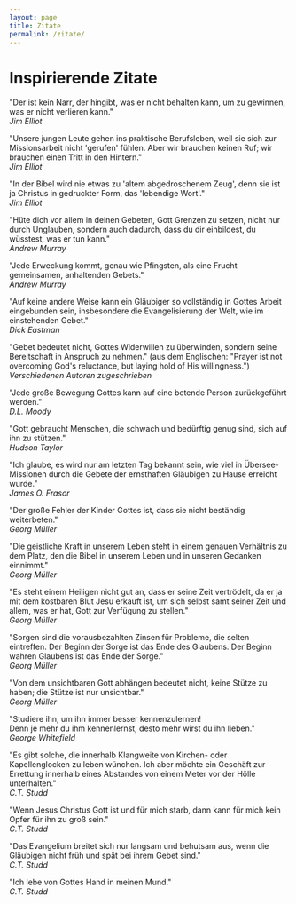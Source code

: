 ```yaml
---
layout: page
title: Zitate
permalink: /zitate/
---
```


# Inspirierende Zitate

"Der ist kein Narr, der hingibt, was er nicht behalten kann, um zu gewinnen, was er nicht verlieren kann."    
*Jim Elliot*

"Unsere jungen Leute gehen ins praktische Berufsleben, weil sie sich zur Missionsarbeit nicht 'gerufen' fühlen. Aber wir brauchen keinen Ruf; wir brauchen einen Tritt in den Hintern."  
*Jim Elliot*

"In der Bibel wird nie etwas zu 'altem abgedroschenem Zeug', denn sie ist ja Christus in gedruckter Form, das 'lebendige Wort'."  
*Jim Elliot*

"Hüte dich vor allem in deinen Gebeten, Gott Grenzen zu setzen, nicht nur durch Unglauben, sondern auch dadurch, dass du dir einbildest, du wüsstest, was er tun kann."  
*Andrew Murray*

"Jede Erweckung kommt, genau wie Pfingsten, als eine Frucht gemeinsamen, anhaltenden Gebets."  
*Andrew Murray*

"Auf keine andere Weise kann ein Gläubiger so vollständig in Gottes Arbeit eingebunden sein, insbesondere die Evangelisierung der Welt, wie im einstehenden Gebet."  
*Dick Eastman*

"Gebet bedeutet nicht, Gottes Widerwillen zu überwinden, sondern seine Bereitschaft in Anspruch zu nehmen." (aus dem Englischen: "Prayer ist not overcoming God's reluctance, but laying hold of His willingness.")  
*Verschiedenen Autoren zugeschrieben*

"Jede große Bewegung Gottes kann auf eine betende Person zurückgeführt werden."  
*D.L. Moody* 

"Gott gebraucht Menschen, die schwach und bedürftig genug sind, sich auf ihn zu stützen."  
*Hudson Taylor*

"Ich glaube, es wird nur am letzten Tag bekannt sein, wie viel in Übersee-Missionen durch die Gebete der ernsthaften Gläubigen zu Hause erreicht wurde."  
*James O. Frasor*

"Der große Fehler der Kinder Gottes ist, dass sie nicht beständig weiterbeten."  
*Georg Müller*

"Die geistliche Kraft in unserem Leben steht in einem genauen Verhältnis zu dem Platz, den die Bibel in unserem Leben und in unseren Gedanken einnimmt."  
*Georg Müller*

"Es steht einem Heiligen nicht gut an, dass er seine Zeit vertrödelt, da er ja mit dem kostbaren Blut Jesu erkauft ist, um sich selbst samt seiner Zeit und allem, was er hat, Gott zur Verfügung zu stellen."  
*Georg Müller*

"Sorgen sind die vorausbezahlten Zinsen für Probleme, die selten eintreffen. Der Beginn der Sorge ist das Ende des Glaubens. Der Beginn wahren Glaubens ist das Ende der Sorge."  
*Georg Müller*

"Von dem unsichtbaren Gott abhängen bedeutet nicht, keine Stütze zu haben; die Stütze ist nur unsichtbar."  
*Georg Müller*

"Studiere ihn, um ihn immer besser kennenzulernen!  
Denn je mehr du ihm kennenlernst, desto mehr wirst du ihn lieben."  
*George Whitefield*

"Es gibt solche, die innerhalb Klangweite von Kirchen- oder Kapellenglocken zu leben wünchen. Ich aber möchte ein Geschäft zur Errettung innerhalb eines Abstandes von einem Meter vor der Hölle unterhalten."  
*C.T. Studd*

"Wenn Jesus Christus Gott ist und für mich starb, dann kann für mich kein Opfer für ihn zu groß sein."  
*C.T. Studd*  

"Das Evangelium breitet sich nur langsam und behutsam aus, wenn die Gläubigen nicht früh und spät bei ihrem Gebet sind."  
*C.T. Studd*

"Ich lebe von Gottes Hand in meinen Mund."  
*C.T. Studd*